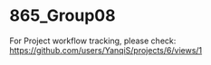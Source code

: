 # 865_Group08

For Project workflow tracking, please check: https://github.com/users/YanqiS/projects/6/views/1
